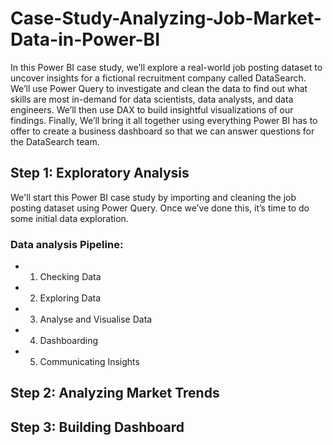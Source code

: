 # Case-Study-Analyzing-Job-Market-Data-in-Power-BI

In this Power BI case study, we’ll explore a real-world job posting dataset to uncover insights for a fictional recruitment company called DataSearch. We’ll use Power Query to investigate and clean the data to find out what skills are most in-demand for data scientists, data analysts, and data engineers. We’ll then use DAX to build insightful visualizations of our findings. Finally, We’ll bring it all together using everything Power BI has to offer to create a business dashboard so that we can answer questions for the DataSearch team.

## Step 1: Exploratory Analysis
We'll start this Power BI case study by importing and cleaning the job posting dataset using Power Query. Once we’ve done this, it’s time to do some initial data exploration.

### Data analysis Pipeline:
- 1. Checking Data
- 2. Exploring Data
- 3. Analyse and Visualise Data
- 4. Dashboarding
- 5. Communicating Insights

## Step 2: Analyzing Market Trends

## Step 3: Building Dashboard
